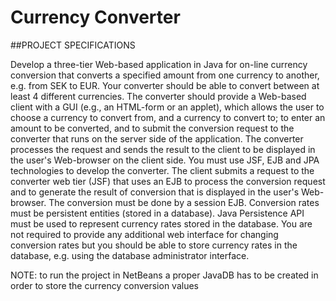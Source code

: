 # Currency Converter 

##PROJECT SPECIFICATIONS

Develop a three-tier Web-based application in Java for on-line currency conversion that converts a specified amount from one currency to another, e.g. from SEK to EUR.
Your converter should be able to convert between at least 4 different currencies.
The converter should provide a Web-based client with a GUI (e.g., an HTML-form or an applet), which allows the user to choose a currency to convert from, and a currency to convert to; to enter an amount to be converted, and to submit the conversion request to the converter that runs on the server side of the application. The converter processes the request and sends the result to the client to be displayed in the user's Web-browser on the client side.
You must use JSF, EJB and JPA technologies to develop the converter. The client submits a request to the converter web tier (JSF) that uses an EJB to process the conversion request and to generate the result of conversion that is displayed in the user's Web-browser.
The conversion must be done by a session EJB. Conversion rates must be persistent entities (stored in a database). Java Persistence API must be used to represent currency rates stored in the database.
You are not required to provide any additional web interface for changing conversion rates but you should be able to store currency rates in the database, e.g. using the database administrator interface.

NOTE: to run the project in NetBeans a proper JavaDB has to be created in order to store the currency conversion values
